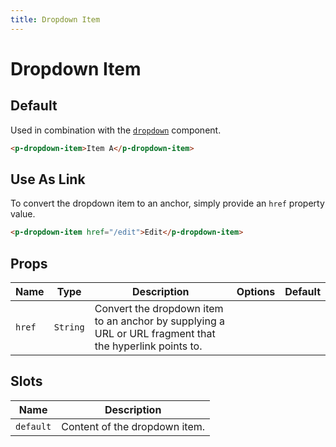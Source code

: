 ```yaml
---
title: Dropdown Item
---
```


# Dropdown Item

## Default
Used in combination with the [`dropdown`](/guide/components/dropdown) component.

```html
<p-dropdown-item>Item A</p-dropdown-item>
```

## Use As Link
To convert the dropdown item to an anchor, simply provide an `href` property value.

```html
<p-dropdown-item href="/edit">Edit</p-dropdown-item>
```

## Props
| Name | Type | Description | Options | Default |
|------|------|-------------|---------|---------|
| `href` | `String` | Convert the dropdown item to an anchor by supplying a URL or URL fragment that the hyperlink points to. | | |

## Slots
| Name | Description |
|------|-------------|
| `default` | Content of the dropdown item. |